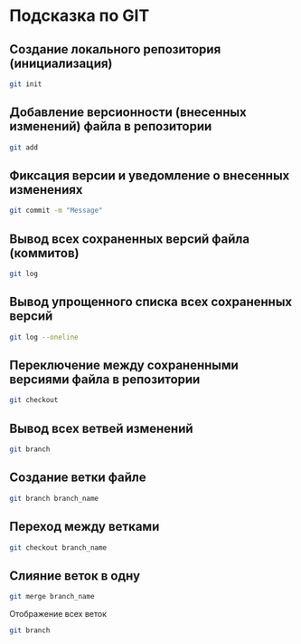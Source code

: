 # Подсказка по GIT

## Создание локального репозитория (инициализация)
~~~sh
git init
~~~

## Добавление версионности (внесенных изменений) файла в репозитории
~~~sh
git add
~~~

## Фиксация версии и уведомление о внесенных изменениях
~~~sh
git commit -m "Message"
~~~

## Вывод всех сохраненных версий файла (коммитов)
~~~sh
git log
~~~

## Вывод упрощенного списка всех сохраненных версий
~~~sh
git log --oneline
~~~

## Переключение между сохраненными версиями файла в репозитории
~~~sh
git checkout
~~~

## Вывод всех ветвей изменений
~~~sh
git branch
~~~

## Создание ветки файле
~~~sh
git branch branch_name
~~~
 
## Переход между ветками
~~~sh
git checkout branch_name
~~~

## Слияние веток в одну
~~~sh
git merge branch_name
~~~

Отображение всех веток
~~~sh
git branch
~~~
